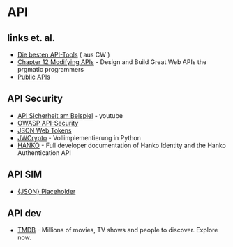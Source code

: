 # API

## links et. al.
- [Die besten API-Tools](https://www.computerwoche.de/a/die-15-besten-schnittstellen-tools,3552393) ( aus CW )
- [Chapter 12 Modifying APIs](https://medium.com/pragmatic-programmers/chapter-12-modifying-apis-818362113aed) - Design and Build Great Web APIs the prgmatic programmers
- [Public APIs](https://github.com/public-apis/public-apis)

## API Security

- [API Sicherheit am Beispiel](https://www.youtube.com/watch?v=wGtS5qQ0bC0) - youtube
- [OWASP API-Security](https://owasp.org/www-project-api-security/)
- [JSON Web Tokens](https://jwt.io/)
- [JWCrypto](https://github.com/latchset/jwcrypto/tree/master/jwcrypto) - Vollimplementierung in Python
- [HANKO](https://docs.hanko.io/) - Full developer documentation of Hanko Identity and the Hanko Authentication API

## API SIM

- [{JSON} Placeholder](https://jsonplaceholder.typicode.com/)

## API dev
- [TMDB](https://www.themoviedb.org/documentation/api) - Millions of movies, TV shows and people to discover. Explore now.
